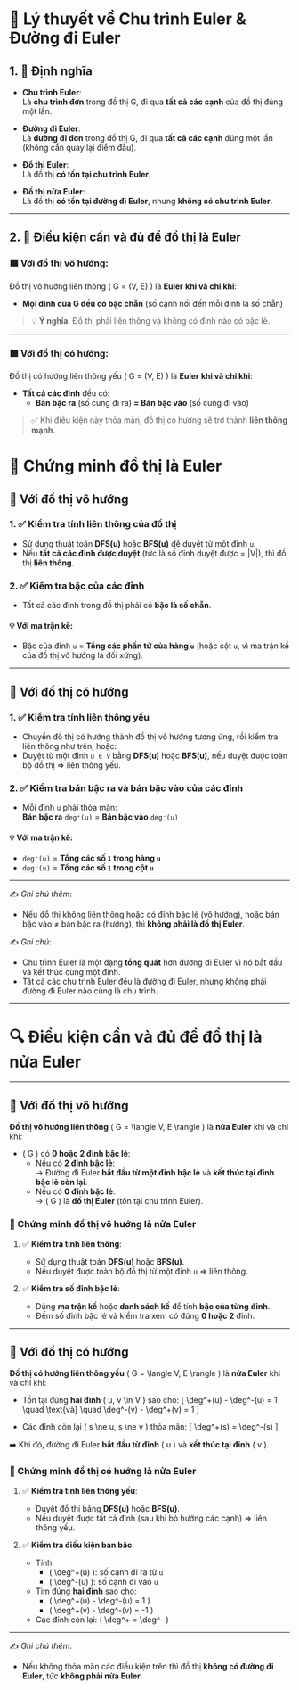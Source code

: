 # 📘 Lý thuyết về Chu trình Euler & Đường đi Euler

## 1. 📌 Định nghĩa

- **Chu trình Euler**:  
  Là **chu trình đơn** trong đồ thị G, đi qua **tất cả các cạnh** của đồ thị đúng một lần.

- **Đường đi Euler**:  
  Là **đường đi đơn** trong đồ thị G, đi qua **tất cả các cạnh** đúng một lần (không cần quay lại điểm đầu).

- **Đồ thị Euler**:  
  Là đồ thị **có tồn tại chu trình Euler**.

- **Đồ thị nửa Euler**:  
  Là đồ thị **có tồn tại đường đi Euler**, nhưng **không có chu trình Euler**.

---

## 2. 📌 Điều kiện cần và đủ để đồ thị là Euler

### 🟦 Với đồ thị **vô hướng**:

Đồ thị vô hướng liên thông \( G = (V, E) \) là **Euler** **khi và chỉ khi**:
- **Mọi đỉnh của G đều có bậc chẵn** (số cạnh nối đến mỗi đỉnh là số chẵn)

> 💡 **Ý nghĩa**: Đồ thị phải liên thông và không có đỉnh nào có bậc lẻ.

---

### 🟩 Với đồ thị **có hướng**:

Đồ thị có hướng liên thông yếu \( G = (V, E) \) là **Euler** **khi và chỉ khi**:
- **Tất cả các đỉnh** đều có:
  - **Bán bậc ra** (số cung đi ra) **= Bán bậc vào** (số cung đi vào)

> ✅ Khi điều kiện này thỏa mãn, đồ thị có hướng sẽ trở thành **liên thông mạnh**.
# 🧠 Chứng minh đồ thị là Euler

## 🔷 Với đồ thị **vô hướng**

### 1. ✅ Kiểm tra **tính liên thông** của đồ thị
- Sử dụng thuật toán **DFS(u)** hoặc **BFS(u)** để duyệt từ một đỉnh `u`.
- Nếu **tất cả các đỉnh được duyệt** (tức là số đỉnh duyệt được = |V|), thì đồ thị **liên thông**.

### 2. ✅ Kiểm tra **bậc của các đỉnh**
- Tất cả các đỉnh trong đồ thị phải có **bậc là số chẵn**.

#### 💡 Với ma trận kề:
- Bậc của đỉnh `u` = **Tổng các phần tử của hàng `u`** (hoặc cột `u`, vì ma trận kề của đồ thị vô hướng là đối xứng).

---

## 🔶 Với đồ thị **có hướng**

### 1. ✅ Kiểm tra **tính liên thông yếu**
- Chuyển đồ thị có hướng thành đồ thị vô hướng tương ứng, rồi kiểm tra liên thông như trên, hoặc:
- Duyệt từ một đỉnh `u ∈ V` bằng **DFS(u)** hoặc **BFS(u)**, nếu duyệt được toàn bộ đồ thị ⇒ liên thông yếu.

### 2. ✅ Kiểm tra **bán bậc ra và bán bậc vào** của các đỉnh
- Mỗi đỉnh `u` phải thỏa mãn:  
  **Bán bậc ra** `deg⁺(u)` = **Bán bậc vào** `deg⁻(u)`

#### 💡 Với ma trận kề:
- `deg⁺(u)` = **Tổng các số `1` trong hàng `u`**  
- `deg⁻(u)` = **Tổng các số `1` trong cột `u`**

---

✍️ *Ghi chú thêm*:  
- Nếu đồ thị không liên thông hoặc có đỉnh bậc lẻ (vô hướng), hoặc bán bậc vào ≠ bán bậc ra (hướng), thì **không phải là đồ thị Euler**.



✍️ *Ghi chú*:  
- Chu trình Euler là một dạng **tổng quát** hơn đường đi Euler vì nó bắt đầu và kết thúc cùng một đỉnh.  
- Tất cả các chu trình Euler đều là đường đi Euler, nhưng không phải đường đi Euler nào cũng là chu trình.

---
# 🔍 Điều kiện cần và đủ để đồ thị là **nửa Euler**

---

## 🔷 Với đồ thị **vô hướng**

**Đồ thị vô hướng liên thông** \( G = \langle V, E \rangle \) là **nửa Euler** khi và chỉ khi:

- \( G \) có **0 hoặc 2 đỉnh bậc lẻ**:
  - Nếu có **2 đỉnh bậc lẻ**:  
    → Đường đi Euler **bắt đầu từ một đỉnh bậc lẻ** và **kết thúc tại đỉnh bậc lẻ còn lại**.
  - Nếu có **0 đỉnh bậc lẻ**:  
    → \( G \) là **đồ thị Euler** (tồn tại chu trình Euler).

### 🧪 Chứng minh đồ thị vô hướng là nửa Euler

1. ✅ **Kiểm tra tính liên thông**:
   - Sử dụng thuật toán **DFS(u)** hoặc **BFS(u)**.
   - Nếu duyệt được toàn bộ đồ thị từ một đỉnh `u` ⇒ liên thông.

2. ✅ **Kiểm tra số đỉnh bậc lẻ**:
   - Dùng **ma trận kề** hoặc **danh sách kề** để tính **bậc của từng đỉnh**.
   - Đếm số đỉnh bậc lẻ và kiểm tra xem có đúng **0 hoặc 2** đỉnh.

---

## 🔶 Với đồ thị **có hướng**

**Đồ thị có hướng liên thông yếu** \( G = \langle V, E \rangle \) là **nửa Euler** khi và chỉ khi:

- Tồn tại đúng **hai đỉnh** \( u, v \in V \) sao cho:
  \[
  \deg^+(u) - \deg^-(u) = 1
  \quad \text{và} \quad
  \deg^-(v) - \deg^+(v) = 1
  \]

- Các đỉnh còn lại \( s \ne u, s \ne v \) thỏa mãn:
  \[
  \deg^+(s) = \deg^-(s)
  \]

➡️ Khi đó, đường đi Euler **bắt đầu từ đỉnh** \( u \) và **kết thúc tại đỉnh** \( v \).

### 🧪 Chứng minh đồ thị có hướng là nửa Euler

1. ✅ **Kiểm tra tính liên thông yếu**:
   - Duyệt đồ thị bằng **DFS(u)** hoặc **BFS(u)**.
   - Nếu duyệt được tất cả đỉnh (sau khi bỏ hướng các cạnh) ⇒ liên thông yếu.

2. ✅ **Kiểm tra điều kiện bán bậc**:
   - Tính:
     - \( \deg^+(u) \): số cạnh đi ra từ `u`
     - \( \deg^-(u) \): số cạnh đi vào `u`
   - Tìm đúng **hai đỉnh** sao cho:
     - \( \deg^+(u) - \deg^-(u) = 1 \)
     - \( \deg^+(v) - \deg^-(v) = -1 \)
   - Các đỉnh còn lại: \( \deg^+ = \deg^- \)

---

✍️ *Ghi chú thêm*:  
- Nếu không thỏa mãn các điều kiện trên thì đồ thị **không có đường đi Euler**, tức **không phải nửa Euler**.


